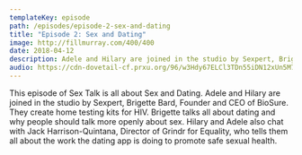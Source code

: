 ```yaml
---
templateKey: episode
path: /episodes/episode-2-sex-and-dating
title: "Episode 2: Sex and Dating"
image: http://fillmurray.com/400/400
date: 2018-04-12
description: Adele and Hilary are joined in the studio by Sexpert, Brigette Bard, Founder and CEO of BioSure.
audio: https://cdn-dovetail-cf.prxu.org/96/w3Hdy67ELCl3TDn55iDN12xUn5M7xohioiSFs1jQb2Q/299_Gerrymandering_pt_01.mp3
---
```

This episode of Sex Talk is all about Sex and Dating. Adele and Hilary are joined in the studio by Sexpert, Brigette Bard, Founder and CEO of BioSure. They create home testing kits for HIV. Brigette talks all about dating and why people should talk more openly about sex. Hilary and Adele also chat with Jack Harrison-Quintana, Director of Grindr for Equality, who tells them all about the work the dating app is doing to promote safe sexual health.